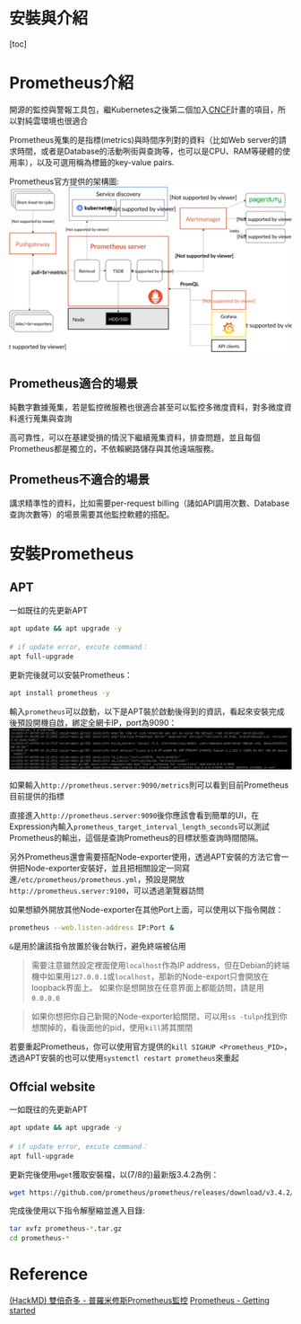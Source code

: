 # 安裝與介紹

[toc]

# Prometheus介紹
開源的監控與警報工具包，繼Kubernetes之後第二個加入[CNCF](https://datadrivenai.wordpress.com/2019/11/06/%E4%BB%80%E9%BA%BC%E6%98%AF-cncf%EF%BC%9F%E5%8F%8A%E5%85%B6%E5%B8%B6%E4%BE%86%E5%B0%8D-cloud-native-%E7%A4%BE%E7%BE%A4%E7%9A%84%E5%BD%B1%E9%9F%BF/)計畫的項目，所以對純雲環境也很適合

Prometheus蒐集的是指標(metrics)與時間序列對的資料（比如Web server的請求時間，或者是Database的活動咧街與查詢等，也可以是CPU、RAM等硬體的使用率），以及可選用稱為標籤的key-value pairs.

Prometheus官方提供的架構圖:![](../Pictures/architecture.svg)

## Prometheus適合的場景
純數字數據蒐集，若是監控微服務也很適合甚至可以監控多微度資料，對多微度資料進行蒐集與查詢

高可靠性，可以在基建受損的情況下繼續蒐集資料，排查問題，並且每個Prometheus都是獨立的，不依賴網路儲存與其他遠端服務。

## Prometheus不適合的場景
講求精準性的資料，比如需要per-request billing（諸如API調用次數、Database查詢次數等）的場景需要其他監控軟體的搭配。

# 安裝Prometheus 
## APT
一如既往的先更新APT
```bash
apt update && apt upgrade -y

# if update error, excute command：
apt full-upgrade
```
更新完後就可以安裝Prometheus：
```bash
apt install prometheus -y
```
輸入`prometheus`可以啟動，以下是APT裝於啟動後得到的資訊，看起來安裝完成後預設開機自啟，綁定全網卡IP，port為9090：![](../Pictures/prometheus_apt_startup.png)

如果輸入`http://prometheus.server:9090/metrics`則可以看到目前Prometheus目前提供的指標

直接進入`http://prometheus.server:9090`後你應該會看到簡單的UI，在Expression內輸入`prometheus_target_interval_length_seconds`可以測試Prometheus的輸出，這個是查詢Prometheus的目標狀態查詢時間間隔。

另外Prometheus還會需要搭配Node-exporter使用，透過APT安裝的方法它會一併把Node-exporter安裝好，並且把相關設定一同寫進`/etc/prometheus/prometheus.yml`，預設是開放`http://prometheus.server:9100`，可以透過瀏覽器訪問

如果想額外開放其他Node-exporter在其他Port上面，可以使用以下指令開啟：
```bash
prometheus --web.listen-address IP:Port &
```
`&`是用於讓該指令放置於後台執行，避免終端被佔用
> 需要注意雖然設定裡面使用`localhost`作為IP address，但在Debian的終端機中如果用`127.0.0.1`或`localhost`，那新的Node-export只會開放在loopback界面上。
如果你是想開放在任意界面上都能訪問，請是用`0.0.0.0`

> 如果你想把你自己新開的Node-exporter給關閉，可以用`ss -tulpn`找到你想關掉的，看後面他的pid，使用`kill`將其關閉

若要重起Prometheus，你可以使用官方提供的`kill SIGHUP <Prometheus_PID>`，透過APT安裝的也可以使用`systemctl restart prometheus`來重起

## Offcial website
一如既往的先更新APT
```bash
apt update && apt upgrade -y

# if update error, excute command：
apt full-upgrade
```
更新完後使用`wget`獲取安裝檔，以(7/8的)最新版3.4.2為例：
```bash
wget https://github.com/prometheus/prometheus/releases/download/v3.4.2/prometheus-3.4.2.linux-amd64.tar.gz
```
完成後使用以下指令解壓縮並進入目錄:
```bash
tar xvfz prometheus-*.tar.gz
cd prometheus-*
```



# Reference
[(HackMD) 雙倍奇多 - 普羅米修斯Prometheus監控](https://hackmd.io/@cheese-owner/BkF8Kmlc5)
[Prometheus - Getting started](https://prometheus.io/docs/prometheus/latest/getting_started/)

